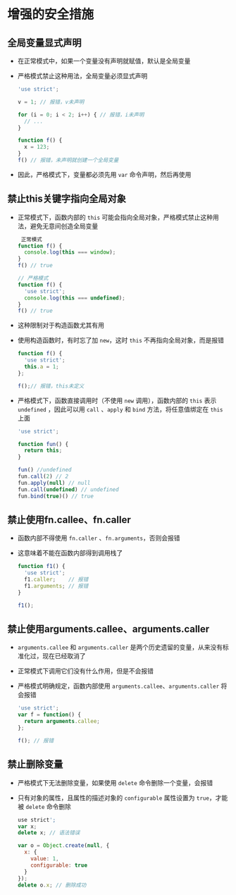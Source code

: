 # 增强的安全措施

## 全局变量显式声明

  - 在正常模式中，如果一个变量没有声明就赋值，默认是全局变量

  - 严格模式禁止这种用法，全局变量必须显式声明

    ```javascript
    'use strict';

    v = 1; // 报错，v未声明

    for (i = 0; i < 2; i++) { // 报错，i未声明
      // ...
    }

    function f() {
      x = 123;
    }
    f() // 报错，未声明就创建一个全局变量
    ```

  - 因此，严格模式下，变量都必须先用 `var` 命令声明，然后再使用

## 禁止this关键字指向全局对象

  - 正常模式下，函数内部的 `this` 可能会指向全局对象，严格模式禁止这种用法，避免无意间创造全局变量

    ```javascript
     正常模式
    function f() {
      console.log(this === window);
    }
    f() // true

    // 严格模式
    function f() {
      'use strict';
      console.log(this === undefined);
    }
    f() // true
    ```

  - 这种限制对于构造函数尤其有用

  - 使用构造函数时，有时忘了加 `new`，这时 `this` 不再指向全局对象，而是报错

    ```javascript
    function f() {
      'use strict';
      this.a = 1;
    };

    f();// 报错，this未定义
    ```

  - 严格模式下，函数直接调用时（不使用 `new` 调用），函数内部的 `this` 表示 `undefined` ，因此可以用 `call` 、`apply` 和 `bind` 方法，将任意值绑定在 `this` 上面

    ```javascript
    'use strict';

    function fun() {
      return this;
    }

    fun() //undefined
    fun.call(2) // 2
    fun.apply(null) // null
    fun.call(undefined) // undefined
    fun.bind(true)() // true
    ```

## 禁止使用fn.callee、fn.caller

  - 函数内部不得使用 `fn.caller` 、`fn.arguments`，否则会报错

  - 这意味着不能在函数内部得到调用栈了

    ```javascript
    function f1() {
      'use strict';
      f1.caller;    // 报错
      f1.arguments; // 报错
    }

    f1();
    ```

## 禁止使用arguments.callee、arguments.caller

  - `arguments.callee` 和 `arguments.caller` 是两个历史遗留的变量，从来没有标准化过，现在已经取消了

  - 正常模式下调用它们没有什么作用，但是不会报错

  - 严格模式明确规定，函数内部使用 `arguments.callee`、`arguments.caller` 将会报错

    ```javascript
    'use strict';
    var f = function() {
      return arguments.callee;
    };

    f(); // 报错
    ```

## 禁止删除变量

  - 严格模式下无法删除变量，如果使用 `delete` 命令删除一个变量，会报错

  - 只有对象的属性，且属性的描述对象的 `configurable` 属性设置为 `true`，才能被 `delete` 命令删除

    ```javascript
    use strict';
    var x;
    delete x; // 语法错误

    var o = Object.create(null, {
      x: {
        value: 1,
        configurable: true
      }
    });
    delete o.x; // 删除成功
    ```
